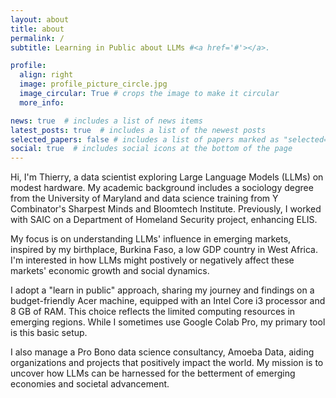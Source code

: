 ```yaml
---
layout: about
title: about
permalink: /
subtitle: Learning in Public about LLMs #<a href='#'></a>. 

profile:
  align: right
  image: profile_picture_circle.jpg
  image_circular: True # crops the image to make it circular
  more_info: 

news: true  # includes a list of news items
latest_posts: true  # includes a list of the newest posts
selected_papers: false # includes a list of papers marked as "selected={true}"
social: true  # includes social icons at the bottom of the page
---
```


Hi, I'm Thierry, a data scientist exploring Large Language Models (LLMs) on modest hardware. My academic background includes a sociology degree from the University of Maryland and data science training from Y Combinator's Sharpest Minds and Bloomtech Institute. Previously, I worked with SAIC on a Department of Homeland Security project, enhancing ELIS.

My focus is on understanding LLMs' influence in emerging markets, inspired by my birthplace, Burkina Faso, a low GDP country in West Africa. I'm interested in how LLMs might postively or negatively affect these markets' economic growth and social dynamics.

I adopt a "learn in public" approach, sharing my journey and findings on a budget-friendly Acer machine, equipped with an Intel Core i3 processor and 8 GB of RAM. This choice reflects the limited computing resources in emerging regions. While I sometimes use Google Colab Pro, my primary tool is this basic setup.

I also manage a Pro Bono data science consultancy, Amoeba Data, aiding organizations and projects that positively impact the world. My mission is to uncover how LLMs can be harnessed for the betterment of emerging economies and societal advancement.
